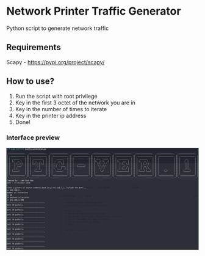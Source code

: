 # Network Printer Traffic Generator
Python script to generate network traffic 

## Requirements
Scapy - https://pypi.org/project/scapy/

## How to use?
1. Run the script with root privilege
2. Key in the first 3 octet of the network you are in
3. Key in the number of times to iterate
4. Key in the printer ip address
5. Done!

### Interface preview
![User Interface Image](https://github.com/0x4F776C/Network-Printer-Traffic-Generator/blob/main/PTG.png)
